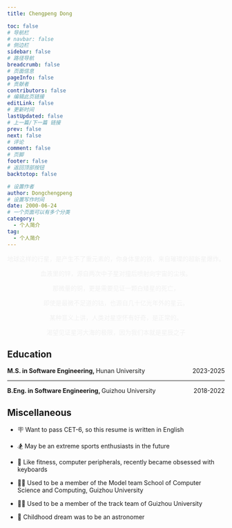 ```yaml
---
title: Chengpeng Dong

toc: false
# 导航栏
# navbar: false
# 侧边栏
sidebar: false
# 路径导航
breadcrumb: false
# 页面信息
pageInfo: false
# 贡献者
contributors: false
# 编辑此页链接
editLink: false
# 更新时间
lastUpdated: false
# 上一篇/下一篇 链接
prev: false
next: false
# 评论
comment: false
# 页脚
footer: false
# 返回顶部按钮
backtotop: false

# 设置作者
author: Dongchengpeng
# 设置写作时间
date: 2000-06-24
# 一个页面可以有多个分类
category:
  - 个人简介
tag:
  - 个人简介
---
```


<div style="text-align:center;color:#f0f0f0; background-image: url('assets/intro/star.jpg'); opacity: 1; background-size:900px">

地球这样的行星，是产生不了重元素的，你身体里的铁，来自璀璨的超新星爆炸。

血液里的锌，源自两次中子星对撞后喷射向宇宙的尘埃。

那微量的铜，更是需要见证一颗白矮星的死亡，

即使是最微不足道的钴，也源自几十亿光年外的星云。

某种意义上讲，人类对星空怀有好奇，是正常的。

渴望见证星河大海的极限，因为我们本就是星辰之子  
  
</div>

## Education

<div style="display: grid;grid-template-columns: repeat(4, 1fr); grid-gap: 2px;">
  <div style="grid-column: span 3 / auto;"><strong>M.S. in Software Engineering, </strong> Hunan University</div>
  <div style="text-align: right">2023-2025</div>
</div>

---

<div style="display: grid;grid-template-columns: repeat(4, 1fr); grid-gap: 2px;">
  <div style="grid-column: span 3/ auto;"><strong>B.Eng. in Software Engineering, </strong> Guizhou University</div>
  <div style="text-align: right">2018-2022</div>
</div>

## Miscellaneous

- 🪧 Want to pass CET-6, so this resume is written in English

- 🏂 May be an extreme sports enthusiasts in the future

- 💪 Like fitness, computer peripherals, recently became obsessed with keyboards

- 🧍‍♂️ Used to be a member of the Model team School of Computer Science and Computing, Guizhou University

- 🏃‍♂️ Used to be a member of the track team of Guizhou University

- :telescope: Childhood dream was to be an astronomer
